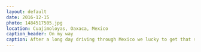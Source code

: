 ```yaml
---
layout: default
date: 2016-12-15
photo: 1484517505.jpg
location: Cuajimoloyas, Oaxaca, Mexico
caption_header: On my way
caption: After a long day driving through Mexico we lucky to get that stunning sunset. That night we slept in a Cabaña lost in the woods. Awesome place but sooooo cold haha!
---
```

